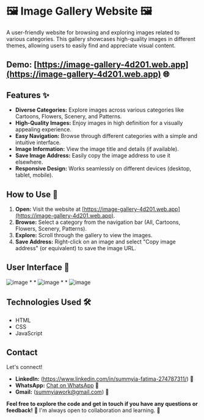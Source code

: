 # 🖼️ Image Gallery Website 🖼️

A user-friendly website for browsing and exploring images related to various categories. This gallery showcases high-quality images in different themes, allowing users to easily find and appreciate visual content.

## **Demo:** [https://image-gallery-4d201.web.app](https://image-gallery-4d201.web.app) 🌐

## Features ✨

* **Diverse Categories:** Explore images across various categories like Cartoons, Flowers, Scenery, and Patterns.
* **High-Quality Images:** Enjoy images in high definition for a visually appealing experience.
* **Easy Navigation:**  Browse through different categories with a simple and intuitive interface.
* **Image Information:**  View the image title and details (if available).
* **Save Image Address:**  Easily copy the image address to use it elsewhere.
* **Responsive Design:** Works seamlessly on different devices (desktop, tablet, mobile). 

## How to Use 🚀

1. **Open:** Visit the website at [https://image-gallery-4d201.web.app](https://image-gallery-4d201.web.app).
2. **Browse:** Select a category from the navigation bar (All, Cartoons, Flowers, Scenery, Patterns).
3. **Explore:** Scroll through the gallery to view the images.
4. **Save Address:** Right-click on an image and select "Copy image address" (or equivalent) to save the image URL.

## User Interface 📸

![image](https://github.com/user-attachments/assets/a0f8d8d6-e21e-4e45-9d5f-cfe61db082e1)
*
*
![image](https://github.com/user-attachments/assets/414cddfd-7b5f-4f94-a8d5-225d530e49fc)
*
*
![image](https://github.com/user-attachments/assets/6e6476e2-2bb3-47d4-b53c-68db328469d2)



## Technologies Used 🛠️

* HTML
* CSS
* JavaScript


## Contact

Let's connect!

* **LinkedIn:** (https://www.linkedin.com/in/summyia-fatima-274787311/) 🔗
* **WhatsApp:** [Chat on WhatsApp](https://wa.me/your_phone_number) 💬 
* **Gmail:** (summyiawork@gmail.com) 📧



**Feel free to explore the code and get in touch if you have any questions or feedback!**  💬  I'm always open to collaboration and learning.  🤝
